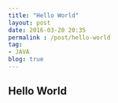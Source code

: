 ```yaml
---
title: "Hello World"
layout: post
date: 2016-03-20 20:35
permalink : /post/hello-world
tag:
- JAVA
blog: true
---
```


## Hello World

